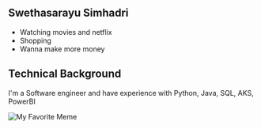 ## Swethasarayu Simhadri

- Watching movies and netflix
- Shopping
- Wanna make more money

## Technical Background

I'm a Software engineer and have experience with Python, Java, SQL, AKS, PowerBI

![My Favorite Meme](https://www.memedroid.com/memes/detail/1248619)
